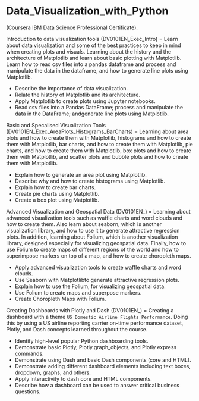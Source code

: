 # Data_Visualization_with_Python

(Coursera IBM Data Science Professional Certificate).

Introduction to data visualization tools (DV0101EN_Exec_Intro) = Learn about data visualization and some of the best practices to keep in mind when creating plots and visuals. Learning about the history and the architecture of Matplotlib and learn about basic plotting with Matplotlib. Learn how to read csv files into a pandas dataframe and process and manipulate the data in the dataframe, and how to generate line plots using Matplotlib.

- Describe the importance of data visualization.
- Relate the history of Matplotlib and its architecture.
- Apply Matplotlib to create plots using Jupyter notebooks.
- Read csv files into a Pandas DataFrame; process and manipulate the data in the DataFrame; andgenerate line plots using Matplotlib.

Basic and Specalised Visualization Tools (DV0101EN_Exec_AreaPlots_Histograms_BarCharts) = Learning about area plots and how to create them with Matplotlib, histograms and how to create them with Matplotlib, bar charts, and how to create them with Matplotlib, pie charts, and how to create them with Matplotlib, box plots and how to create them with Matplotlib, and scatter plots and bubble plots and how to create them with Matplotlib.

- Explain how to generate an area plot using Matplotlib.
- Describe why and how to create histograms using Matplotlib.
- Explain how to create bar charts.
- Create pie charts using Matplotlib.
- Create a box plot using Matplotlib.

Advanced Visualization and Geospatial Data (DV0101EN_) = Learning about advanced visualization tools such as waffle charts and word clouds and how to create them. Also learn about seaborn, which is another visualization library, and how to use it to generate attractive regression plots. In addition, learning about Folium, which is another visualization library, designed especially for visualizing geospatial data. Finally, how to use Folium to create maps of different regions of the world and how to superimpose markers on top of a map, and how to create choropleth maps.

- Apply advanced visualization tools to create waffle charts and word clouds.
- Use Seaborn with Matplotlibto generate attractive regression plots.
- Explain how to use the Folium, for visualizing geospatial data.
- Use Folium to create maps and superpose markers.
- Create Choropleth Maps with Folium.

Creating Dashboards with Plotly and Dash (DV0101EN_) =  Creating a dashboard with a theme `US Domestic Airline Flights Performance`. Doing this by using a US airline reporting carrier on-time performance dataset, Plotly, and Dash concepts learned throughout the course.

- Identify high-level popular Python dashboarding tools.
- Demonstrate basic Plotly, Plotly.graph_objects, and Plotly express commands.
- Demonstrate using Dash and basic Dash components (core and HTML).
- Demonstrate adding different dashboard elements including text boxes, dropdown, graphs, and others.
- Apply interactivity to dash core and HTML components.
- Describe how a dashboard can be used to answer critical business questions.
